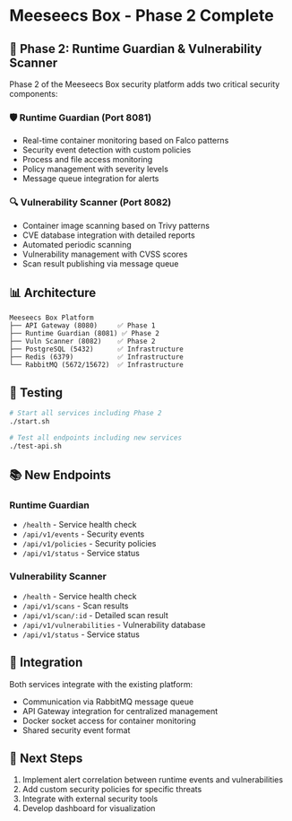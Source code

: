 # Meeseecs Box - Phase 2 Complete

## 🚀 Phase 2: Runtime Guardian & Vulnerability Scanner

Phase 2 of the Meeseecs Box security platform adds two critical security components:

### 🛡️ Runtime Guardian (Port 8081)
- Real-time container monitoring based on Falco patterns
- Security event detection with custom policies
- Process and file access monitoring
- Policy management with severity levels
- Message queue integration for alerts

### 🔍 Vulnerability Scanner (Port 8082)
- Container image scanning based on Trivy patterns
- CVE database integration with detailed reports
- Automated periodic scanning
- Vulnerability management with CVSS scores
- Scan result publishing via message queue

## 📊 Architecture

```
Meeseecs Box Platform
├── API Gateway (8080)     ✅ Phase 1
├── Runtime Guardian (8081) ✅ Phase 2  
├── Vuln Scanner (8082)    ✅ Phase 2
├── PostgreSQL (5432)      ✅ Infrastructure
├── Redis (6379)           ✅ Infrastructure  
└── RabbitMQ (5672/15672)  ✅ Infrastructure
```

## 🧪 Testing

```bash
# Start all services including Phase 2
./start.sh

# Test all endpoints including new services
./test-api.sh
```

## 📚 New Endpoints

### Runtime Guardian
- `/health` - Service health check
- `/api/v1/events` - Security events
- `/api/v1/policies` - Security policies
- `/api/v1/status` - Service status

### Vulnerability Scanner
- `/health` - Service health check
- `/api/v1/scans` - Scan results
- `/api/v1/scan/:id` - Detailed scan result
- `/api/v1/vulnerabilities` - Vulnerability database
- `/api/v1/status` - Service status

## 🔄 Integration

Both services integrate with the existing platform:
- Communication via RabbitMQ message queue
- API Gateway integration for centralized management
- Docker socket access for container monitoring
- Shared security event format

## 🚀 Next Steps

1. Implement alert correlation between runtime events and vulnerabilities
2. Add custom security policies for specific threats
3. Integrate with external security tools
4. Develop dashboard for visualization